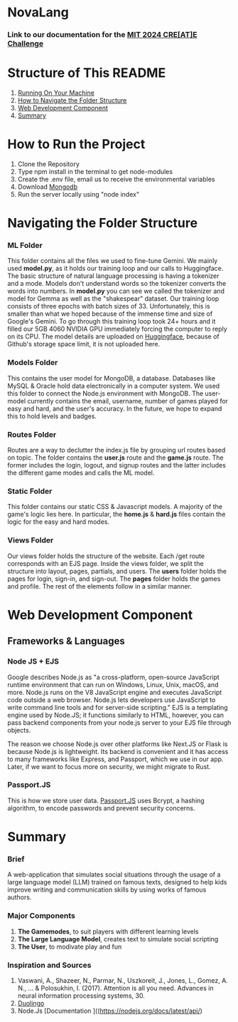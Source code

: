 # NovaLang
### Link to our documentation for the [MIT 2024 CRE[AT]E Challenge ]([url](https://docs.google.com/document/d/1ISRHYOTrsMIY67lTsfBSpmv2sFc6XUVt2Ec82_-jRlA/edit))
# Structure of This README
  1. [Running On Your Machine](#how-to-run-the-project)
  2. [How to Navigate the Folder Structure](#navigating-the-folder-structure)
  3. [Web Development Component](#web-development-component)
  5. [Summary](#summary)

# How to Run the Project
  1. Clone the Repository
  2. Type npm install in the terminal to get node-modules
  3. Create the .env file, email us to receive the environmental variables
  4. Download [Mongodb]([url](https://www.mongodb.com/try/download/community))
  5. Run the server locally using "node index" 

# Navigating the Folder Structure
### ML Folder 
This folder contains all the files we used to fine-tune Gemini. We mainly used **model.py**, as it holds our training loop and our calls to Huggingface. The basic structure of natural language processing is having a tokenizer and a mode. Models don't understand words so the tokenizer converts the words into numbers. In **model.py** you can see we called the tokenizer and model for Gemma as well as the "shakespear" dataset. Our training loop consists of three epochs with batch sizes of 33. Unfortunately, this is smaller than what we hoped because of the immense time and size of Google's Gemini. To go through this training loop took 24+ hours and it filled our 5GB 4060 NVIDIA GPU immediately forcing the computer to reply on its CPU. The model details are uploaded on [Huggingface](https://huggingface.co/Liehe/GeminiShakespeare/tree/main/results), because of Github's storage space limit, it is not uploaded here. 

### Models Folder 
This contains the user model for MongoDB, a database. Databases like MySQL & Oracle hold data electronically in a computer system. We used this folder to connect the Node.js environment with MongoDB. The user-model currently contains the email, username, number of games played for easy and hard, and the user's accuracy. In the future, we hope to expand this to hold levels and badges. 

### Routes Folder 
Routes are a way to declutter the index.js file by grouping url routes based on topic. The folder contains the **user.js** route and the **game.js** route. The former includes the login, logout, and signup routes and the latter includes the different game modes and calls the ML model. 

### Static Folder
This folder contains our static CSS & Javascript models. A majority of the game's logic lies here. In particular, the **home.js** & **hard.js** files contain the logic for the easy and hard modes. 

### Views Folder
Our views folder holds the structure of the website. Each /get route corresponds with an EJS page. Inside the views folder, we split the structure into layout, pages, partials, and users. The **users** folder holds the pages for login, sign-in, and sign-out. The **pages** folder holds the games and profile. The rest of the elements follow in a similar manner. 

# Web Development Component 
## Frameworks & Languages
### Node JS + EJS 
Google describes Node.js as "a cross-platform, open-source JavaScript runtime environment that can run on Windows, Linux, Unix, macOS, and more. Node.js runs on the V8 JavaScript engine and executes JavaScript code outside a web browser. Node.js lets developers use JavaScript to write command line tools and for server-side scripting." EJS is a templating engine used by Node.JS; it functions similarly to HTML, however, you can pass backend components from your node.js server to your EJS file through objects. 

The reason we choose Node.js over other platforms like Next.JS or Flask is because Node.js is lightweight. Its backend is convenient and it has access to many frameworks like Express, and Passport, which we use in our app. Later, if we want to focus more on security, we might migrate to Rust. 

### Passport.JS
This is how we store user data. [Passport.JS](https://www.passportjs.org/) uses Bcrypt, a hashing algorithm, to encode passwords and prevent security concerns. 

# Summary
### Brief 
A web-application that simulates social situations through the usage of a large language model (LLM) trained on famous texts, designed to help kids improve writing and communication skills by using works of famous authors. 

### Major Components 
  1. **The Gamemodes**, to suit players with different learning levels
  2. **The Large Language Model**, creates text to simulate social scripting
  3. **The User**, to modivate play and fun

### Inspiration and Sources
  1. Vaswani, A., Shazeer, N., Parmar, N., Uszkoreit, J., Jones, L., Gomez, A. N., ... & Polosukhin, I. (2017). Attention is all you need. Advances in neural information processing systems, 30.
  2. [Duolingo](https://www.duolingo.com/)
  3. Node.Js [Documentation ]((https://nodejs.org/docs/latest/api/)
